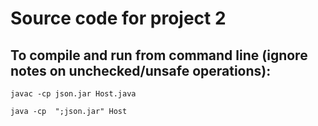 # Source code for project 2
## To compile and run from command line (ignore notes on unchecked/unsafe operations):
`javac -cp json.jar Host.java`

`java -cp  ";json.jar" Host`

